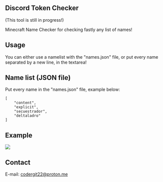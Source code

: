 ## Discord Token Checker
(This tool is still in progress!)

Minecraft Name Checker for checking fastly any list of names!

## Usage

You can either use a namelist with the "names.json" file, or put every name separated by a new line, in the textarea!

## Name list (JSON file)

Put every name in the "names.json" file, example below:

```
[
    "content",
    "explicit",
    "secuestrador",
    "deltaladro"
]

```

## Example

![](https://github.com/secuestrador/)

## Contact

E-mail: codergit22@proton.me
